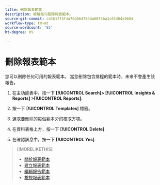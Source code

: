 ```yaml
---
title: 刪除報表範本
description: 瞭解如何刪除報表範本。
source-git-commit: cd461f73f4a70a5647844a6075ba1c65d64a9b04
workflow-type: tm+mt
source-wordcount: '85'
ht-degree: 0%

---
```


# 刪除報表範本

您可以刪除任何可用的報表範本。 當您刪除包含排程的範本時，未來不會產生該報告。

1. 在主功能表中，按一下 **[!UICONTROL Search]> [!UICONTROL Insights & Reports] >[!UICONTROL Reports]**.

1. 按一下 **[!UICONTROL Templates]** 標籤。

1. 選取要刪除的每個範本旁的核取方塊。

1. 在資料表格上方，按一下 **[!UICONTROL Delete]**.

1. 在確認訊息中，按一下 **[!UICONTROL Yes]**.

>[!MORELIKETHIS]
>
>* [關於報表範本](template-about.md)
>* [建立報表範本](template-create.md)
>* [編輯報告範本](template-edit.md)
>* [檢視報表範本](template-view.md)


